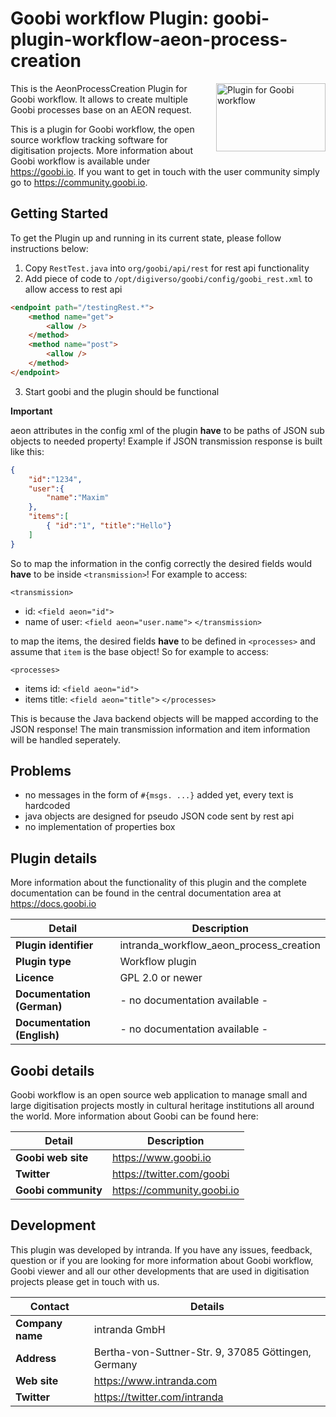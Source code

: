 # Goobi workflow Plugin: goobi-plugin-workflow-aeon-process-creation

<img src="https://goobi.io/wp-content/uploads/logo_goobi_plugin.png" align="right" style="margin:0 0 20px 20px;" alt="Plugin for Goobi workflow" width="175" height="109">

This is the AeonProcessCreation Plugin for Goobi workflow. It allows to create multiple Goobi processes base on an AEON request.

This is a plugin for Goobi workflow, the open source workflow tracking software for digitisation projects. More information about Goobi workflow is available under https://goobi.io. If you want to get in touch with the user community simply go to https://community.goobi.io.

## Getting Started

To get the Plugin up and running in its current state, please follow instructions below:

1. Copy `RestTest.java` into `org/goobi/api/rest` for rest api functionality
2. Add piece of code to `/opt/digiverso/goobi/config/goobi_rest.xml` to allow access to rest api

```html
<endpoint path="/testingRest.*">
    <method name="get">
        <allow />
    </method>
    <method name="post">
        <allow />
    </method>
</endpoint>
```

3. Start goobi and the plugin should be functional

**Important**

aeon attributes in the config xml of the plugin **have** to be paths of JSON sub objects to needed property!
Example if JSON transmission response is built like this:

```JSON
{
    "id":"1234",
    "user":{
        "name":"Maxim"
    },
    "items":[
        { "id":"1", "title":"Hello"}
    ]
}
```

So to map the information in the config correctly the desired fields would **have** to be inside `<transmission>`!
For example to access:

`<transmission>`
- id: `<field aeon="id">`
- name of user: `<field aeon="user.name">`
`</transmission>`

to map the items, the desired fields **have** to be defined in `<processes>` and assume that `item` is the base object!
So for example to access:

`<processes>`
- items id: `<field aeon="id">`
- items title: `<field aeon="title">`
`</processes>`

This is because the Java backend objects will be mapped according to the JSON response! 
The main transmission information and item information will be handled seperately.

## Problems

* no messages in the form of `#{msgs. ...}` added yet, every text is hardcoded
* java objects are designed for pseudo JSON code sent by rest api
* no implementation of properties box

## Plugin details

More information about the functionality of this plugin and the complete documentation can be found in the central documentation area at https://docs.goobi.io

Detail | Description
--- | ---
**Plugin identifier**       | intranda_workflow_aeon_process_creation
**Plugin type**             | Workflow plugin
**Licence**                 | GPL 2.0 or newer  
**Documentation (German)**  | - no documentation available -
**Documentation (English)** | - no documentation available -

## Goobi details

Goobi workflow is an open source web application to manage small and large digitisation projects mostly in cultural heritage institutions all around the world. More information about Goobi can be found here:

Detail | Description
--- | ---
**Goobi web site**  | https://www.goobi.io
**Twitter**         | https://twitter.com/goobi
**Goobi community** | https://community.goobi.io

## Development

This plugin was developed by intranda. If you have any issues, feedback, question or if you are looking for more information about Goobi workflow, Goobi viewer and all our other developments that are used in digitisation projects please get in touch with us.  

Contact | Details
--- | ---
**Company name**  | intranda GmbH
**Address**       | Bertha-von-Suttner-Str. 9, 37085 Göttingen, Germany
**Web site**      | https://www.intranda.com
**Twitter**       | https://twitter.com/intranda

